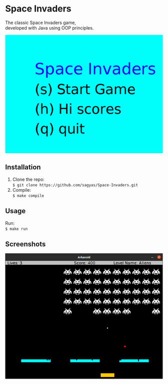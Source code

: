 # Space Invaders

The classic Space Invaders game,  
developed with Java using OOP principles.

![alt text](./assets/gameplay.gif 'Gameplay')

## Installation

1. Clone the repo:  
   `$ git clone https://github.com/sagyas/Space-Invaders.git`
2. Compile:  
   `$ make compile`

## Usage

Run:  
`$ make run`

## Screenshots

![alt text](./assets/screenshot.png 'Screenshot')
